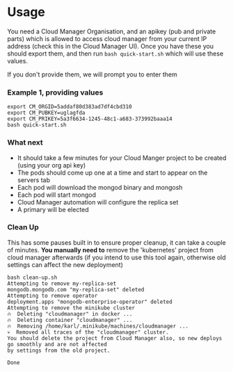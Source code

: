 # Usage

You need a Cloud Manager Organisation, and an apikey (pub and private parts) which is allowed to access cloud manager from your current IP address (check this in the Cloud Manager UI). Once you have these you should export them, and then run `bash quick-start.sh` which will use these values.

If you don't provide them, we will prompt you to enter them

### Example 1, providing values
```
export CM_ORGID=5addaf80d383ad7df4cbd310
export CM_PUBKEY=uglagfda
export CM_PRIKEY=5a3f6634-1245-48c1-a683-373992baaa14
bash quick-start.sh
```

### What next
- It should take a few minutes for your Cloud Manger project to be created (using your org api key)
- The pods should come up one at a time and start to appear on the servers tab
- Each pod will download the mongod binary and mongosh
- Each pod will start mongod
- Cloud Manager automation will configure the replica set
- A primary will be elected

### Clean Up

This has some pauses built in to ensure proper cleanup, it can take a couple of minutes. **You manually need to** remove the 'kubernetes' project from cloud manager afterwards (if you intend to use this tool again, otherwise old settings can affect the new deployment)
```
bash clean-up.sh
Attempting to remove my-replica-set
mongodb.mongodb.com "my-replica-set" deleted
Attempting to remove operator
deployment.apps "mongodb-enterprise-operator" deleted
Attempting to remove the minikube cluster
🔥  Deleting "cloudmanager" in docker ...
🔥  Deleting container "cloudmanager" ...
🔥  Removing /home/karl/.minikube/machines/cloudmanager ...
💀  Removed all traces of the "cloudmanager" cluster.
You should delete the project from Cloud Manager also, so new deploys go smoothly and are not affected
by settings from the old project.

Done
```